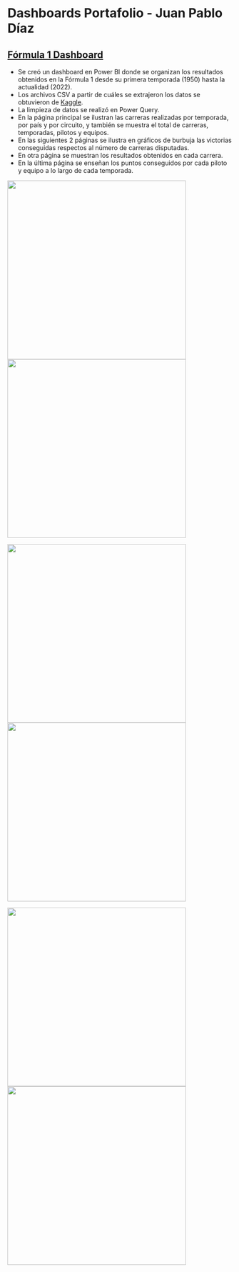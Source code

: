 # Dashboards Portafolio - Juan Pablo Díaz

## [Fórmula 1 Dashboard](https://github.com/JDiaz32/Formula-1-Dashboard-1950-2022)
* Se creó un dashboard en Power BI donde se organizan los resultados obtenidos en la Fórmula 1 desde su primera temporada (1950) hasta la actualidad (2022).
* Los archivos CSV a partir de cuáles se extrajeron los datos se obtuvieron de [Kaggle](https://www.kaggle.com/datasets/rohanrao/formula-1-world-championship-1950-2020).
* La limpieza de datos se realizó en Power Query.
* En la página principal se ilustran las carreras realizadas por temporada, por país y por circuito, y también se muestra el total de carreras, temporadas, pilotos y equipos.
* En las siguientes 2 páginas se ilustra en gráficos de burbuja las victorias conseguidas respectos al número de carreras disputadas.
* En otra página se muestran los resultados obtenidos en cada carrera.
* En la última página se enseñan los puntos conseguidos por cada piloto y equipo a lo largo de cada temporada.


<img src="https://github.com/JDiaz32/Formula-1-Dashboard-1950-2022/blob/main/images/Dashboard%20F1_page-0001.jpg?raw=true" width="400"><img src="https://github.com/JDiaz32/Formula-1-Dashboard-1950-2022/blob/main/images/Dashboard%20F1_page-0002.jpg?raw=true" width="400">

<img src="https://github.com/JDiaz32/Formula-1-Dashboard-1950-2022/blob/main/images/Dashboard%20F1_page-0003.jpg?raw=true" width="400"><img src="https://github.com/JDiaz32/Formula-1-Dashboard-1950-2022/blob/main/images/Dashboard%20F1_page-0004.jpg?raw=true" width="400">

<img src="https://github.com/JDiaz32/Formula-1-Dashboard-1950-2022/blob/main/images/Dashboard%20F1_page-0005.jpg?raw=true" width="400"><img src="https://github.com/JDiaz32/Formula-1-Dashboard-1950-2022/blob/main/images/Dashboard%20F1_page-0006.jpg?raw=true" width="400">
